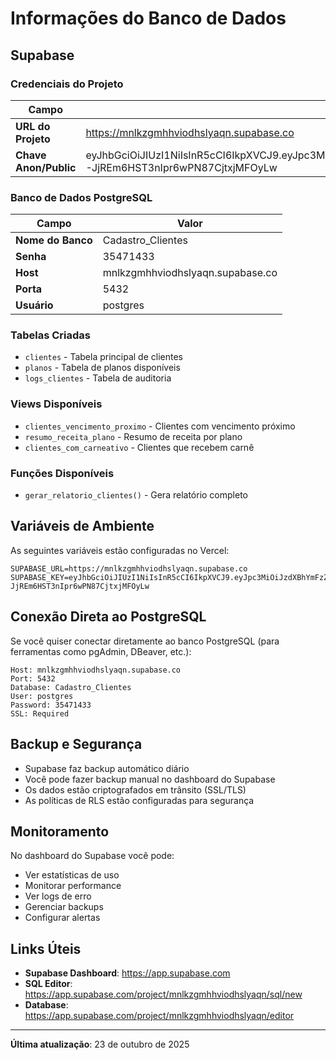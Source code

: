 # Informações do Banco de Dados

## Supabase

### Credenciais do Projeto

| Campo | Valor |
|-------|-------|
| **URL do Projeto** | https://mnlkzgmhhviodhslyaqn.supabase.co |
| **Chave Anon/Public** | eyJhbGciOiJIUzI1NiIsInR5cCI6IkpXVCJ9.eyJpc3MiOiJzdXBhYmFzZSIsInJlZiI6Im1ubGt6Z21oaHZpb2Roc2x5YXFuIiwicm9sZSI6ImFub24iLCJpYXQiOjE3NjEyMTczMDAsImV4cCI6MjA3Njc5MzMwMH0.xPr1IQp2_nI-JjREm6HST3nIpr6wPN87CjtxjMFOyLw |

### Banco de Dados PostgreSQL

| Campo | Valor |
|-------|-------|
| **Nome do Banco** | Cadastro_Clientes |
| **Senha** | 35471433 |
| **Host** | mnlkzgmhhviodhslyaqn.supabase.co |
| **Porta** | 5432 |
| **Usuário** | postgres |

### Tabelas Criadas

- `clientes` - Tabela principal de clientes
- `planos` - Tabela de planos disponíveis
- `logs_clientes` - Tabela de auditoria

### Views Disponíveis

- `clientes_vencimento_proximo` - Clientes com vencimento próximo
- `resumo_receita_plano` - Resumo de receita por plano
- `clientes_com_carneativo` - Clientes que recebem carnê

### Funções Disponíveis

- `gerar_relatorio_clientes()` - Gera relatório completo

## Variáveis de Ambiente

As seguintes variáveis estão configuradas no Vercel:

```
SUPABASE_URL=https://mnlkzgmhhviodhslyaqn.supabase.co
SUPABASE_KEY=eyJhbGciOiJIUzI1NiIsInR5cCI6IkpXVCJ9.eyJpc3MiOiJzdXBhYmFzZSIsInJlZiI6Im1ubGt6Z21oaHZpb2Roc2x5YXFuIiwicm9sZSI6ImFub24iLCJpYXQiOjE3NjEyMTczMDAsImV4cCI6MjA3Njc5MzMwMH0.xPr1IQp2_nI-JjREm6HST3nIpr6wPN87CjtxjMFOyLw
```

## Conexão Direta ao PostgreSQL

Se você quiser conectar diretamente ao banco PostgreSQL (para ferramentas como pgAdmin, DBeaver, etc.):

```
Host: mnlkzgmhhviodhslyaqn.supabase.co
Port: 5432
Database: Cadastro_Clientes
User: postgres
Password: 35471433
SSL: Required
```

## Backup e Segurança

- Supabase faz backup automático diário
- Você pode fazer backup manual no dashboard do Supabase
- Os dados estão criptografados em trânsito (SSL/TLS)
- As políticas de RLS estão configuradas para segurança

## Monitoramento

No dashboard do Supabase você pode:

- Ver estatísticas de uso
- Monitorar performance
- Ver logs de erro
- Gerenciar backups
- Configurar alertas

## Links Úteis

- **Supabase Dashboard**: https://app.supabase.com
- **SQL Editor**: https://app.supabase.com/project/mnlkzgmhhviodhslyaqn/sql/new
- **Database**: https://app.supabase.com/project/mnlkzgmhhviodhslyaqn/editor

---

**Última atualização**: 23 de outubro de 2025

